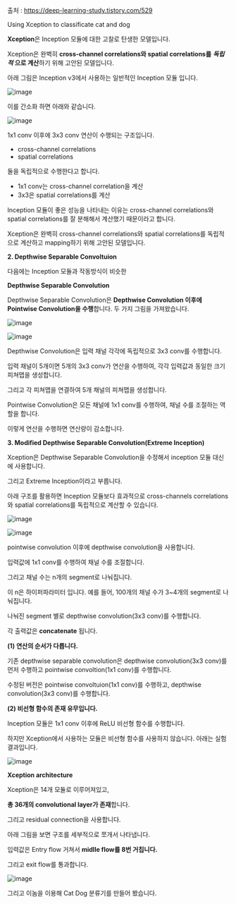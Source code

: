 출처 : https://deep-learning-study.tistory.com/529

Using Xception to classificate cat and dog


**Xception**은 Inception 모듈에 대한 고찰로 탄생한 모델입니다. 

Xception은 완벽히 **cross-channel correlations와 spatial correlations를** ***독립적*** **으로 계산**하기 위해 고안된 모델입니다. 

아래 그림은 Inception v3에서 사용하는 일반적인 Inception 모듈 입니다.

![image](https://user-images.githubusercontent.com/67318280/132187784-0049f0d5-5339-41e2-9fbb-4224903a22d6.png)

이를 간소화 하면 아래와 같습니다.

![image](https://user-images.githubusercontent.com/67318280/132187936-1de73982-3d2e-4ac4-a1c3-f6d59a91ff4b.png)

1x1 conv 이후에 3x3 conv 연산이 수행되는 구조입니다.

- cross-channel correlations
- spatial correlations

둘을 독립적으로 수행한다고 합니다. 

- 1x1 conv는 cross-channel correlation을 계산
- 3x3은 spatial correlations를 계산

Inception 모듈이 좋은 성능을 나타내는 이유는 cross-channel correlations와 spatial correlations를 잘 분해해서 계산했기 때문이라고 합니다. 

Xception은 완벽히 cross-channel correlations와 spatial correlations를 독립적으로 계산하고 mapping하기 위해 고안된 모델입니다.

**2. Depthwise Separable Convoltuion**

다음에는 Inception 모듈과 작동방식이 비슷한 

**Depthwise Separable Convolution**

Depthwise Separable Convolution은 **Depthwise Convolution 이후에 Pointwise Convolution을 수행**합니다. 두 가지 그림을 가져왔습니다.

![image](https://user-images.githubusercontent.com/67318280/132188345-f94f4537-b7d0-4d00-8595-5dd7eb2675cd.png)

![image](https://user-images.githubusercontent.com/67318280/132188360-efa01eca-09df-42f1-94f5-9d0c154e4239.png)

Depthwise Convolution은 입력 채널 각각에 독립적으로 3x3 conv를 수행합니다. 

입력 채널이 5개이면 5개의 3x3 conv가 연산을 수행하여, 각각 입력값과 동일한 크기 피쳐맵을 생성합니다. 

그리고 각 피쳐맵을 연결하여 5개 채널의 피쳐맵을 생성합니다. 

Pointwise Convolution은 모든 채널에 1x1 conv를 수행하여, 채널 수를 조절하는 역할을 합니다. 

이렇게 연산을 수행하면 연산량이 감소합니다.

 
**3. Modified Depthwise Separable Convolution(Extreme Inception)**

Xception은 Depthwise Separable Convolution을 수정해서 inception 모듈 대신에 사용합니다. 

그리고 Extreme Inception이라고 부릅니다.

아래 구조를 활용하면 Inception 모듈보다 효과적으로 cross-channels correlations와 spatial correlations를 독립적으로 계산할 수 있습니다.

![image](https://user-images.githubusercontent.com/67318280/132188995-73db4239-5a5b-42fb-be3c-23127e70cd4d.png)

![image](https://user-images.githubusercontent.com/67318280/132189003-39f9d4da-6b82-4253-8d5f-cef8fa725117.png)


pointwise convolution 이후에 depthwise convolution을 사용합니다.

입력값에 1x1 conv를 수행하여 채널 수를 조절합니다. 

그리고 채널 수는 n개의 segment로 나눠집니다. 

이 n은 하이퍼파라미터 입니다. 예를 들어, 100개의 채널 수가 3~4개의 segment로 나눠집니다. 

나눠진 segment 별로 depthwise convolution(3x3 conv)를 수행합니다. 

각 출력값은 **concatenate** 됩니다.


**(1) 연산의 순서가 다릅니다.**

기존 depthwise separable convolution은 depthwise convolution(3x3 conv)를 먼저 수행하고 pointwise convoltion(1x1 conv)를 수행합니다. 

수정된 버전은 pointwise convoltuion(1x1 conv)를 수행하고, depthwise convolution(3x3 conv)를 수행합니다. 

 

**(2) 비선형 함수의 존재 유무입니다.**

Inception 모듈은 1x1 conv 이후에 ReLU 비선형 함수를 수행합니다. 

하지만 Xception에서 사용하는 모듈은 비선형 함수를 사용하지 않습니다. 아래는 실험 결과입니다. 

![image](https://user-images.githubusercontent.com/67318280/132189155-d670ae9c-5f11-4f85-af42-eeb8b3c970ab.png)

**Xception architecture**

Xception은 14개 모듈로 이루어져있고, 

**총 36개의 convolutional layer가 존재**합니다. 

그리고 residual connection을 사용합니다. 

아래 그림을 보면 구조를 세부적으로 쪼개서 나타냅니다. 

입력값은 Entry flow 거쳐서 **midlle flow를 8번 거칩니다.** 

그리고 exit flow를 통과합니다.

![image](https://user-images.githubusercontent.com/67318280/132189245-03b32560-29ce-4826-93b3-85ba21c05f8f.png)

그리고 이놈을 이용해 Cat Dog 분류기를 만들어 봤습니다.








